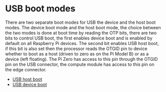 # USB boot modes

There are two separate boot modes for USB the device and the host boot modes.  The device boot mode and the host boot mode, the choice
between the two modes is done at boot time by reading the OTP bits, there are two bits to control USB boot, the first enables device boot
and is enabled by default on all Raspberry Pi devices.  The second bit enables USB host boot, if this bit is also set then the processor
reads the OTGID pin to device whether to boot as a host (driven to zero as on the Pi Model B) or as a device (left floating).  The
Pi Zero has access to this pin through the OTGID pin on the USB connector, the compute module has access to this pin on the edge connector.

* [USB host boot](host.md)
* [USB device boot](device.md)
